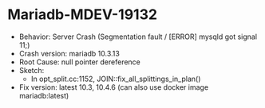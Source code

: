 # Mariadb-MDEV-19132
- Behavior: Server Crash (Segmentation fault / [ERROR] mysqld got signal 11;)
- Crash version: mariadb 10.3.13
- Root Cause: null pointer dereference
- Sketch:
    * In opt_split.cc:1152, JOIN::fix_all_splittings_in_plan()       
- Fix version: latest 10.3, 10.4.6 (can also use docker image mariadb:latest)